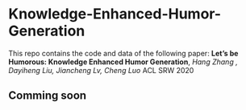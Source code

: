# Knowledge-Enhanced-Humor-Generation

This repo contains the code and data of the following paper: **Let’s be Humorous: Knowledge Enhanced Humor Generation**, *Hang Zhang , Dayiheng Liu, Jiancheng Lv, Cheng Luo* ACL SRW 2020 

## Comming soon
